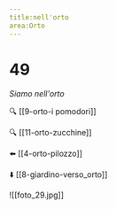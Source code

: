 ```yaml
---
title:nell'orto
area:Orto
---
```

# 49
_Siamo nell'orto_

🔍 [[9-orto-i pomodori]]

🔍 [[11-orto-zucchine]]

⬅️ [[4-orto-pilozzo]]

⬇️ [[8-giardino-verso_orto]]

![[foto_29.jpg]]